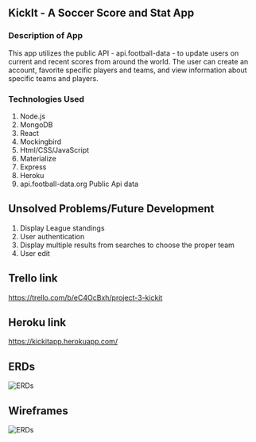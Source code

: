 ## KickIt - A Soccer Score and Stat App

### Description of App
This app utilizes the public API - api.football-data - to update users on current and recent scores from around the world. The user can create an account, favorite specific players and teams, and view information about specific teams and players.

### Technologies Used
1. Node.js    
2. MongoDB
3. React
4. Mockingbird
5. Html/CSS/JavaScript
6. Materialize
7. Express
8. Heroku
9. api.football-data.org Public Api data

## Unsolved Problems/Future Development
1. Display League standings
2. User authentication
3. Display multiple results from searches to choose the proper team
4. User edit

## Trello link
https://trello.com/b/eC4OcBxh/project-3-kickit

## Heroku link
https://kickitapp.herokuapp.com/

## ERDs
![ERDs](http://i.imgur.com/2nXJILr.jpg?1 "ERDs")


## Wireframes
![ERDs](http://i.imgur.com/Bm4wPAn.jpg "ERDs")